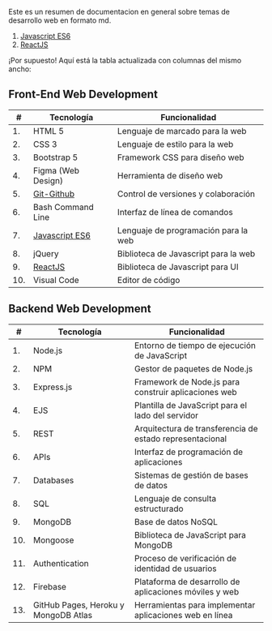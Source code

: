 Este es un resumen de documentacion en general sobre temas de desarrollo web en formato md.


1.  [Javascript ES6](./02-Fronted/01-JavaScript.md)
2.  [ ReactJS](./02-Fronted/02-ReactJS.md)





¡Por supuesto! Aquí está la tabla actualizada con columnas del mismo ancho:

##  Front-End Web Development



| #  | Tecnología                   | Funcionalidad                                    |
|----|-------------------------------|--------------------------------------------------|
| 1. | HTML 5                        | Lenguaje de marcado para la web                  |
| 2. | CSS 3                         | Lenguaje de estilo para la web                   |
| 3. | Bootstrap 5                   | Framework CSS para diseño web                    |
| 4. | Figma (Web Design)            | Herramienta de diseño web                        |
| 5. | [Git-Github](./01-Bases/00-GitGithub.md)| Control de versiones y colaboración       |
| 6. | Bash Command Line             | Interfaz de línea de comandos                     |
| 7. | [Javascript ES6](./02-Fronted/01-JavaScript.md)| Lenguaje de programación para la web |
| 8. | jQuery                        | Biblioteca de Javascript para la web             |
| 9. | [ReactJS](./02-Fronted/02-ReactJS.md)| Biblioteca de Javascript para UI           |
| 10.| Visual Code                   | Editor de código                                 |


##  Backend Web Development

| #  | Tecnología                    | Funcionalidad                                    |
|----|-------------------------------|--------------------------------------------------|
| 1. | Node.js                       | Entorno de tiempo de ejecución de JavaScript     |
| 2. | NPM                           | Gestor de paquetes de Node.js                    |
| 3. | Express.js                    | Framework de Node.js para construir aplicaciones web |
| 4. | EJS                           | Plantilla de JavaScript para el lado del servidor |
| 5. | REST                          | Arquitectura de transferencia de estado representacional |
| 6. | APIs                          | Interfaz de programación de aplicaciones         |
| 7. | Databases                     | Sistemas de gestión de bases de datos             |
| 8. | SQL                           | Lenguaje de consulta estructurado                 |
| 9. | MongoDB                       | Base de datos NoSQL                              |
| 10.| Mongoose                      | Biblioteca de JavaScript para MongoDB            |
| 11.| Authentication                | Proceso de verificación de identidad de usuarios |
| 12.| Firebase                      | Plataforma de desarrollo de aplicaciones móviles y web |
| 13.| GitHub Pages, Heroku y MongoDB Atlas | Herramientas para implementar aplicaciones web en línea |
  
</table>